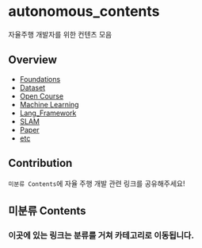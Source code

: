 # autonomous_contents
자율주행 개발자를 위한 컨텐츠 모음

## Overview

- [Foundations](https://github.com/msc9533/awesome_autonomous_vehicle_contents/blob/master/Foundation.md)
- [Dataset](https://github.com/msc9533/awesome_autonomous_vehicle_contents/blob/master/dataset.md)
- [Open Course](https://github.com/msc9533/awesome_autonomous_vehicle_contents/blob/master/open_courses.md)
- [Machine Learning](https://github.com/msc9533/awesome_autonomous_vehicle_contents/blob/master/Machine_Learning.md)
- [Lang_Framework](https://github.com/msc9533/awesome_autonomous_vehicle_contents/blob/master/lang_framework.md)
- [SLAM](https://github.com/msc9533/awesome_autonomous_vehicle_contents/blob/master/slam.md)
- [Paper](https://github.com/msc9533/awesome_autonomous_vehicle_contents/blob/master/Paper.md)
- [etc](https://github.com/msc9533/awesome_autonomous_vehicle_contents/blob/master/etc.md)

## Contribution

`미분류 Contents`에 자율 주행 개발 관련 링크를 공유해주세요!

## 미분류 Contents

### 이곳에 있는 링크는 분류를 거쳐 카테고리로 이동됩니다.

